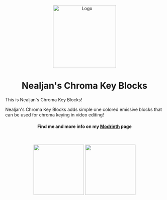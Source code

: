 <p align="center"><img src="https://i.imgur.com/ddejLvF.png" alt="Logo" width="200"></p>
<h1 align="center"> Nealjan's Chroma Key Blocks <br> 
</h1>

<p>This is Nealjan's Chroma Key Blocks!</p>
<p>Nealjan's Chroma Key Blocks adds simple one colored emissive blocks that can be used for chroma keying in video editing!</p>
<h4 align="center">Find me and more info on my <a href="https://modrinth.com/user/NEALJAN">Modrinth</a> page</h4>

<p>&nbsp;</p>
<p align="center"><a href="https://github.com/NEALJAN/nealjans-chroma-key-blocks-1.20.2/issues"><img src="https://i.imgur.com/wT1hwYc.png" width="160" /></a> <a href="https://www.youtube.com/@NealjanLIVE"><img src="https://i.imgur.com/z82g2gC.png" width="160"/></a></p>
